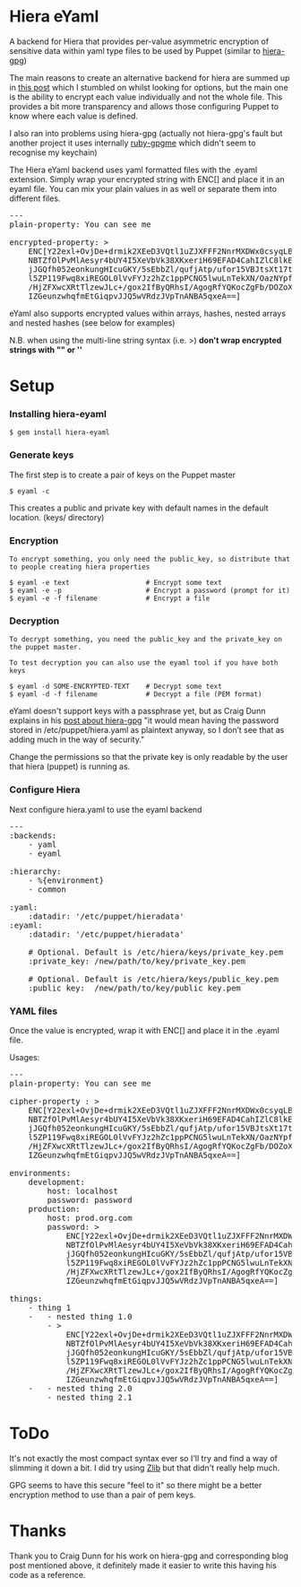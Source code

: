 Hiera eYaml
===========

A backend for Hiera that provides per-value asymmetric encryption of sensitive data
within yaml type files to be used by Puppet
(similar to [hiera-gpg](http://github.com/crayfishx/hiera-gpg))

The main reasons to create an alternative backend for hiera are summed up in
[this post](http://slashdevslashrandom.wordpress.com/2013/06/03/my-griefs-with-hiera-gpg/)
which I stumbled on whilst looking for options, but the main one is the ability to
encrypt each value individually and not the whole file. This provides a bit more transparency
and allows those configuring Puppet to know where each value is defined.

I also ran into problems using hiera-gpg (actually not hiera-gpg's fault
but another project it uses internally [ruby-gpgme](http://github.com/ueno/ruby-gpgme) 
which didn't seem to recognise my keychain)

The Hiera eYaml backend uses yaml formatted files with the .eyaml extension. Simply wrap your
encrypted string with ENC[] and place it in an eyaml file. You can mix your plain values
in as well or separate them into different files.

<pre>
---
plain-property: You can see me

encrypted-property: >
    ENC[Y22exl+OvjDe+drmik2XEeD3VQtl1uZJXFFF2NnrMXDWx0csyqLB/2NOWefv
    NBTZfOlPvMlAesyr4bUY4I5XeVbVk38XKxeriH69EFAD4CahIZlC8lkE/uDh
    jJGQfh052eonkungHIcuGKY/5sEbbZl/qufjAtp/ufor15VBJtsXt17tXP4y
    l5ZP119Fwq8xiREGOL0lVvFYJz2hZc1ppPCNG5lwuLnTekXN/OazNYpf4CMd
    /HjZFXwcXRtTlzewJLc+/gox2IfByQRhsI/AgogRfYQKocZgFb/DOZoXR7wm
    IZGeunzwhqfmEtGiqpvJJQ5wVRdzJVpTnANBA5qxeA==]
</pre>

eYaml also supports encrypted values within arrays, hashes, nested arrays and nested hashes 
(see below for examples)

N.B. when using the multi-line string syntax (i.e. >) **don't wrap encrypted strings with "" or ''**

Setup
=====

### Installing hiera-eyaml

    $ gem install hiera-eyaml

### Generate keys

The first step is to create a pair of keys on the Puppet master

    $ eyaml -c

This creates a public and private key with default names in the default location. (keys/ directory)

### Encryption

    To encrypt something, you only need the public_key, so distribute that to people creating hiera properties

    $ eyaml -e text                   # Encrypt some text
    $ eyaml -e -p                     # Encrypt a password (prompt for it)
    $ eyaml -e -f filename            # Encrypt a file

### Decryption

    To decrypt something, you need the public_key and the private_key on the puppet master.

    To test decryption you can also use the eyaml tool if you have both keys

    $ eyaml -d SOME-ENCRYPTED-TEXT    # Decrypt some text
    $ eyaml -d -f filename            # Decrypt a file (PEM format)

eYaml doesn't support keys with a passphrase yet, but as Craig Dunn explains in his
[post about hiera-gpg](http://www.craigdunn.org/2011/10/secret-variables-in-puppet-with-hiera-and-gpg)
"it would mean having the password stored in /etc/puppet/hiera.yaml as plaintext anyway,
so I don’t see that as adding much in the way of security."

Change the permissions so that the private key is only readable by the user that hiera (puppet) is
running as.

### Configure Hiera

Next configure hiera.yaml to use the eyaml backend

<pre>
---
:backends:
    - yaml
    - eyaml

:hierarchy:
    - %{environment}
    - common

:yaml:
    :datadir: '/etc/puppet/hieradata'
:eyaml:
    :datadir: '/etc/puppet/hieradata'

    # Optional. Default is /etc/hiera/keys/private_key.pem
    :private_key: /new/path/to/key/private_key.pem

    # Optional. Default is /etc/hiera/keys/public_key.pem
    :public_key:  /new/path/to/key/public_key.pem
</pre>

### YAML files

  Once the value is encrypted, wrap it with ENC[] and place it in the .eyaml file.

Usages:
<pre>
---
plain-property: You can see me

cipher-property : >
    ENC[Y22exl+OvjDe+drmik2XEeD3VQtl1uZJXFFF2NnrMXDWx0csyqLB/2NOWefv
    NBTZfOlPvMlAesyr4bUY4I5XeVbVk38XKxeriH69EFAD4CahIZlC8lkE/uDh
    jJGQfh052eonkungHIcuGKY/5sEbbZl/qufjAtp/ufor15VBJtsXt17tXP4y
    l5ZP119Fwq8xiREGOL0lVvFYJz2hZc1ppPCNG5lwuLnTekXN/OazNYpf4CMd
    /HjZFXwcXRtTlzewJLc+/gox2IfByQRhsI/AgogRfYQKocZgFb/DOZoXR7wm
    IZGeunzwhqfmEtGiqpvJJQ5wVRdzJVpTnANBA5qxeA==]

environments:
    development:
        host: localhost
        password: password
    production:
        host: prod.org.com
        password: >
            ENC[Y22exl+OvjDe+drmik2XEeD3VQtl1uZJXFFF2NnrMXDWx0csyqLB/2NOWefv
            NBTZfOlPvMlAesyr4bUY4I5XeVbVk38XKxeriH69EFAD4CahIZlC8lkE/uDh
            jJGQfh052eonkungHIcuGKY/5sEbbZl/qufjAtp/ufor15VBJtsXt17tXP4y
            l5ZP119Fwq8xiREGOL0lVvFYJz2hZc1ppPCNG5lwuLnTekXN/OazNYpf4CMd
            /HjZFXwcXRtTlzewJLc+/gox2IfByQRhsI/AgogRfYQKocZgFb/DOZoXR7wm
            IZGeunzwhqfmEtGiqpvJJQ5wVRdzJVpTnANBA5qxeA==]

things:
    - thing 1
    -   - nested thing 1.0
        - >
            ENC[Y22exl+OvjDe+drmik2XEeD3VQtl1uZJXFFF2NnrMXDWx0csyqLB/2NOWefv
            NBTZfOlPvMlAesyr4bUY4I5XeVbVk38XKxeriH69EFAD4CahIZlC8lkE/uDh
            jJGQfh052eonkungHIcuGKY/5sEbbZl/qufjAtp/ufor15VBJtsXt17tXP4y
            l5ZP119Fwq8xiREGOL0lVvFYJz2hZc1ppPCNG5lwuLnTekXN/OazNYpf4CMd
            /HjZFXwcXRtTlzewJLc+/gox2IfByQRhsI/AgogRfYQKocZgFb/DOZoXR7wm
            IZGeunzwhqfmEtGiqpvJJQ5wVRdzJVpTnANBA5qxeA==]
    -   - nested thing 2.0
        - nested thing 2.1
</pre>

ToDo
====

It's not exactly the most compact syntax ever so I'll try and find a way of
slimming it down a bit. I did try using [Zlib](http://ruby-doc.org/stdlib-2.0/libdoc/zlib/rdoc/Zlib.html)
but that didn't really help much.

GPG seems to have this secure "feel to it" so there might be a better encryption method to use than
a pair of pem keys.

Thanks
======

Thank you to Craig Dunn for his work on hiera-gpg and corresponding blog post mentioned above,
it definitely made it easier to write this having his code as a reference.
